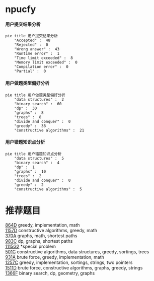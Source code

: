 # npucfy

<!-- tabs:start -->



#### **用户提交结果分析**

```mermaid
pie title 用户提交结果分析
    "Accepted" :  48
    "Rejected" :  0
    "Wrong answer" :  43
    "Runtime error" :  1
    "Time limit exceeded" :  8
    "Memory limit exceeded" :  0
    "Compilation error" :  0
    "Partial" :  0
```

#### **用户做题类型偏好分析**

```mermaid
pie title 用户做题类型偏好分析
    "data structures" :  2
    "binary search" :  60
    "dp" :  30
    "graphs" :  8
    "trees" :  8
    "divide and conquer" :  0
    "greedy" :  38
    "constructive algorithms" :  21
```
#### **用户错题知识点分析**

```mermaid
pie title 用户错题知识点分析
    "data structures" :  5
    "binary search" :  4
    "dp" :  1
    "graphs" :  10
    "trees" :  2
    "divide and conquer" :  0
    "greedy" :  2
    "constructive algorithms" :  5
```



<!-- tabs:end -->
# 推荐题目
[864D](https://codeforces.com/contest/864/problem/D)		greedy,
                        implementation,
                        math		  
[1157D](https://codeforces.com/contest/1157/problem/D)		constructive algorithms,
                        greedy,
                        math		  
[370A](https://codeforces.com/contest/370/problem/A)		graphs,
                        math,
                        shortest paths		  
[983C](https://codeforces.com/contest/983/problem/C)		dp,
                        graphs,
                        shortest paths		  
[1115G2](https://codeforces.com/contest/1115G/problem/2)		*special problem		  
[501C](https://codeforces.com/contest/501/problem/C)		constructive algorithms,
                        data structures,
                        greedy,
                        sortings,
                        trees		  
[931A](https://codeforces.com/contest/931/problem/A)		brute force,
                        greedy,
                        implementation,
                        math		  
[1257C](https://codeforces.com/contest/1257/problem/C)		greedy,
                        implementation,
                        sortings,
                        strings,
                        two pointers		  
[1511D](https://codeforces.com/contest/1511/problem/D)		brute force,
                        constructive algorithms,
                        graphs,
                        greedy,
                        strings		  
[1366F](https://codeforces.com/contest/1366/problem/F)		binary search,
                        dp,
                        geometry,
                        graphs		  
